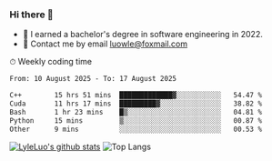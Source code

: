 ### Hi there 👋
<!--I have been a GitHub member for [![Years Badge](https://badges.pufler.dev/years/LyleLuo)](https://badges.pufler.dev)-->
- 🌱 I earned a bachelor's degree in software engineering in 2022.
- 💬 Contact me by email luowle@foxmail.com
<!--
**LyleLuo/LyleLuo** is a ✨ _special_ ✨ repository because its `README.md` (this file) appears on your GitHub profile.

Here are some ideas to get you started:
- 👯 I’m looking to collaborate on ...
- 🤔 I’m looking for help with ...
- 📫 How to reach me: ...
- 😄 Pronouns: ...
- ⚡ Fun fact: ...
-->

<!--💻 Coding Activity Logging

[![Commits Badge](https://badges.pufler.dev/commits/weekly/LyleLuo)](https://badges.pufler.dev)-->

⏱ Weekly coding time

<!--START_SECTION:waka-->

```txt
From: 10 August 2025 - To: 17 August 2025

C++        15 hrs 51 mins  █████████████▓░░░░░░░░░░░   54.47 %
Cuda       11 hrs 17 mins  █████████▓░░░░░░░░░░░░░░░   38.82 %
Bash       1 hr 23 mins    █▒░░░░░░░░░░░░░░░░░░░░░░░   04.81 %
Python     15 mins         ▒░░░░░░░░░░░░░░░░░░░░░░░░   00.87 %
Other      9 mins          ░░░░░░░░░░░░░░░░░░░░░░░░░   00.53 %
```

<!--END_SECTION:waka-->

[![LyleLuo's github stats](https://github-readme-stats.vercel.app/api?username=LyleLuo&count_private=true&show_icons=true&hide=issues&hide_border=true)](https://github.com/anuraghazra/github-readme-stats)
![Top Langs](https://github-readme-stats.vercel.app/api/top-langs/?username=LyleLuo&layout=compact&hide_border=true) 
<!--[![LyleLuo's wakatime stats](https://github-readme-stats.vercel.app/api/wakatime?username=luowle)](https://github.com/anuraghazra/github-readme-stats)-->
